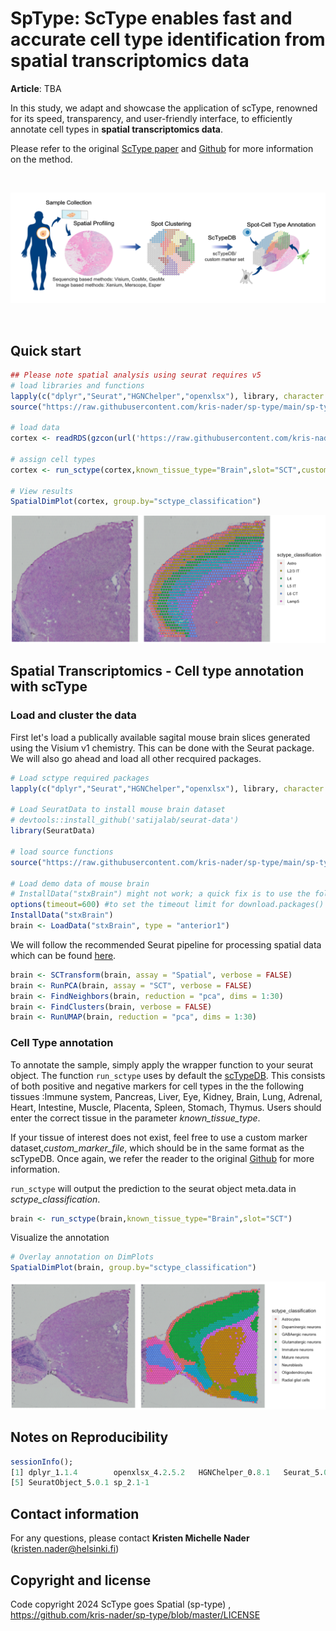 
# SpType: ScType enables fast and accurate cell type identification from spatial transcriptomics data


**Article**: TBA

In this study, we adapt and showcase the application of scType, renowned for its speed, transparency, and user-friendly interface, to efficiently annotate cell types in **spatial transcriptomics data**.

  
Please refer to the original <a href="https://www.nature.com/articles/s41467-022-28803-w" target="_blank">ScType paper</a>  and <a href="https://github.com/IanevskiAleksandr/sc-type" target="_blank">Github</a> for more information on the method.


<br>

![alt text](https://github.com/kris-nader/sp-type/blob/main/sctype_goes_spatial_fig.png)


<br>

## Quick start

```R
## Please note spatial analysis using seurat requires v5
# load libraries and functions
lapply(c("dplyr","Seurat","HGNChelper","openxlsx"), library, character.only = T)
source("https://raw.githubusercontent.com/kris-nader/sp-type/main/sp-type.R");

# load data
cortex <- readRDS(gzcon(url('https://raw.githubusercontent.com/kris-nader/sp-type/master/frontal_cortex_subset.RDS')))

# assign cell types
cortex <- run_sctype(cortex,known_tissue_type="Brain",slot="SCT",custom_marker_file="https://github.com/kris-nader/sp-type/raw/main/ref_markers_brain_allen_cortex.xlsx" )

# View results
SpatialDimPlot(cortex, group.by="sctype_classification")

```
<p align="center"> 
<img src="https://github.com/kris-nader/sp-type/blob/main/frontal_cortex_mouse_brain.png">
</p>

## Spatial Transcriptomics - Cell type annotation with scType  

### Load and cluster the data


First let's load a publically available sagital mouse brain slices generated using the Visium v1 chemistry. This can be done with the Seurat package. We will also go ahead and load all other recquired packages. 





```R
# Load sctype required packages
lapply(c("dplyr","Seurat","HGNChelper","openxlsx"), library, character.only = T)

# Load SeuratData to install mouse brain dataset
# devtools::install_github('satijalab/seurat-data')
library(SeuratData)

# load source functions
source("https://raw.githubusercontent.com/kris-nader/sp-type/main/sp-type.R");

# Load demo data of mouse brain
# InstallData("stxBrain") might not work; a quick fix is to use the following:
options(timeout=600) #to set the timeout limit for download.packages() to 600s
InstallData("stxBrain")
brain <- LoadData("stxBrain", type = "anterior1")
```

We will follow the recommended Seurat pipeline for processing spatial data which can be found <a href="https://satijalab.org/seurat/articles/spatial_vignette#slide-seq" target="_blank">here</a>.

```R
brain <- SCTransform(brain, assay = "Spatial", verbose = FALSE)
brain <- RunPCA(brain, assay = "SCT", verbose = FALSE)
brain <- FindNeighbors(brain, reduction = "pca", dims = 1:30)
brain <- FindClusters(brain, verbose = FALSE)
brain <- RunUMAP(brain, reduction = "pca", dims = 1:30)
```

### Cell Type annotation
To annotate the sample, simply apply the wrapper function to your seurat object. The function <code>run_sctype</code> uses by default the <a href="https://github.com/IanevskiAleksandr/sc-type/blob/master/ScTypeDB_full.xlsx" target="_blank">scTypeDB</a>. This consists of both positive and negative markers for cell types in the the following tissues :Immune system, Pancreas, Liver, Eye, Kidney, Brain, Lung, Adrenal, Heart, Intestine, Muscle, Placenta, Spleen, Stomach, Thymus. Users should enter the correct tissue in the parameter _known_tissue_type_. 

If your tissue of interest does not exist, feel free to use a custom marker dataset,_custom_marker_file_, which should be in the same format as the scTypeDB. Once again, we refer the reader to the original <a href="https://github.com/IanevskiAleksandr/sc-type" target="_blank">Github</a> for more information. 

<code>run_sctype</code> will output the prediction to the seurat object meta.data in _sctype_classification_.

```R
brain <- run_sctype(brain,known_tissue_type="Brain",slot="SCT")
```

Visualize the annotation
```R
# Overlay annotation on DimPlots
SpatialDimPlot(brain, group.by="sctype_classification")
```

<p align="center"> 
<img src="https://github.com/kris-nader/sp-type/blob/main/anterior_brain_mouse10x_sctype.png">
</p>


## Notes on Reproducibility

```R
sessionInfo();
[1] dplyr_1.1.4        openxlsx_4.2.5.2   HGNChelper_0.8.1   Seurat_5.0.1      
[5] SeuratObject_5.0.1 sp_2.1-1             
```

## Contact information
For any questions, please contact **Kristen Michelle Nader** (kristen.nader@helsinki.fi)

## Copyright and license

Code copyright 2024 ScType goes Spatial (sp-type) , https://github.com/kris-nader/sp-type/blob/master/LICENSE
